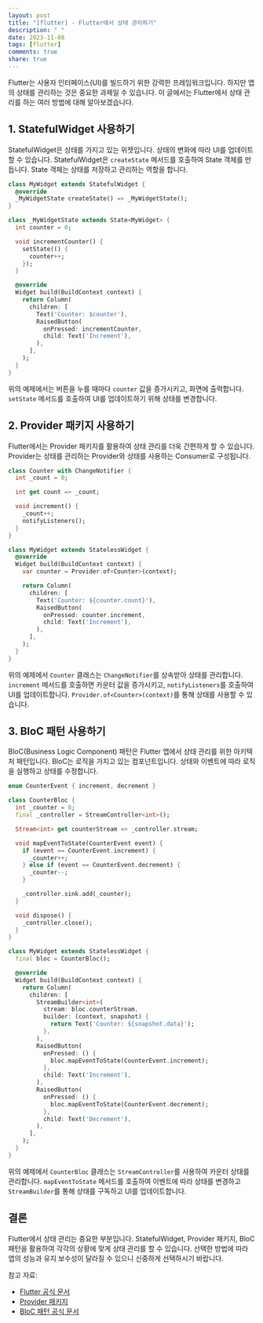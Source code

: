```yaml
---
layout: post
title: "[flutter] - Flutter에서 상태 관리하기"
description: " "
date: 2023-11-08
tags: [flutter]
comments: true
share: true
---
```


Flutter는 사용자 인터페이스(UI)를 빌드하기 위한 강력한 프레임워크입니다. 하지만 앱의 상태를 관리하는 것은 중요한 과제일 수 있습니다. 이 글에서는 Flutter에서 상태 관리를 하는 여러 방법에 대해 알아보겠습니다.

## 1. StatefulWidget 사용하기
StatefulWidget은 상태를 가지고 있는 위젯입니다. 상태의 변화에 따라 UI를 업데이트할 수 있습니다. StatefulWidget은 `createState` 메서드를 호출하여 State 객체를 만듭니다. State 객체는 상태를 저장하고 관리하는 역할을 합니다.

```dart
class MyWidget extends StatefulWidget {
  @override
  _MyWidgetState createState() => _MyWidgetState();
}

class _MyWidgetState extends State<MyWidget> {
  int counter = 0;

  void incrementCounter() {
    setState(() {
      counter++;
    });
  }

  @override
  Widget build(BuildContext context) {
    return Column(
      children: [
        Text('Counter: $counter'),
        RaisedButton(
          onPressed: incrementCounter,
          child: Text('Increment'),
        ),
      ],
    );
  }
}
```

위의 예제에서는 버튼을 누를 때마다 `counter` 값을 증가시키고, 화면에 출력합니다. `setState` 메서드를 호출하여 UI를 업데이트하기 위해 상태를 변경합니다.

## 2. Provider 패키지 사용하기
Flutter에서는 Provider 패키지를 활용하여 상태 관리를 더욱 간편하게 할 수 있습니다. Provider는 상태를 관리하는 Provider와 상태를 사용하는 Consumer로 구성됩니다.

```dart
class Counter with ChangeNotifier {
  int _count = 0;

  int get count => _count;

  void increment() {
    _count++;
    notifyListeners();
  }
}

class MyWidget extends StatelessWidget {
  @override
  Widget build(BuildContext context) {
    var counter = Provider.of<Counter>(context);

    return Column(
      children: [
        Text('Counter: ${counter.count}'),
        RaisedButton(
          onPressed: counter.increment,
          child: Text('Increment'),
        ),
      ],
    );
  }
}
```

위의 예제에서 `Counter` 클래스는 `ChangeNotifier`를 상속받아 상태를 관리합니다. `increment` 메서드를 호출하면 카운터 값을 증가시키고, `notifyListeners`를 호출하여 UI를 업데이트합니다. `Provider.of<Counter>(context)`를 통해 상태를 사용할 수 있습니다.

## 3. BloC 패턴 사용하기
BloC(Business Logic Component) 패턴은 Flutter 앱에서 상태 관리를 위한 아키텍처 패턴입니다. BloC는 로직을 가지고 있는 컴포넌트입니다. 상태와 이벤트에 따라 로직을 실행하고 상태를 수정합니다.

```dart
enum CounterEvent { increment, decrement }

class CounterBloc {
  int _counter = 0;
  final _controller = StreamController<int>();

  Stream<int> get counterStream => _controller.stream;

  void mapEventToState(CounterEvent event) {
    if (event == CounterEvent.increment) {
      _counter++;
    } else if (event == CounterEvent.decrement) {
      _counter--;
    }

    _controller.sink.add(_counter);
  }

  void dispose() {
    _controller.close();
  }
}

class MyWidget extends StatelessWidget {
  final bloc = CounterBloc();

  @override
  Widget build(BuildContext context) {
    return Column(
      children: [
        StreamBuilder<int>(
          stream: bloc.counterStream,
          builder: (context, snapshot) {
            return Text('Counter: ${snapshot.data}');
          },
        ),
        RaisedButton(
          onPressed: () {
            bloc.mapEventToState(CounterEvent.increment);
          },
          child: Text('Increment'),
        ),
        RaisedButton(
          onPressed: () {
            bloc.mapEventToState(CounterEvent.decrement);
          },
          child: Text('Decrement'),
        ),
      ],
    );
  }
}
```

위의 예제에서 `CounterBloc` 클래스는 `StreamController`를 사용하여 카운터 상태를 관리합니다. `mapEventToState` 메서드를 호출하여 이벤트에 따라 상태를 변경하고 `StreamBuilder`를 통해 상태를 구독하고 UI를 업데이트합니다.

## 결론
Flutter에서 상태 관리는 중요한 부분입니다. StatefulWidget, Provider 패키지, BloC 패턴을 활용하여 각각의 상황에 맞게 상태 관리를 할 수 있습니다. 선택한 방법에 따라 앱의 성능과 유지 보수성이 달라질 수 있으니 신중하게 선택하시기 바랍니다.

참고 자료:
- [Flutter 공식 문서](https://flutter.dev/docs)
- [Provider 패키지](https://pub.dev/packages/provider)
- [BloC 패턴 공식 문서](https://pub.dev/packages/bloc)